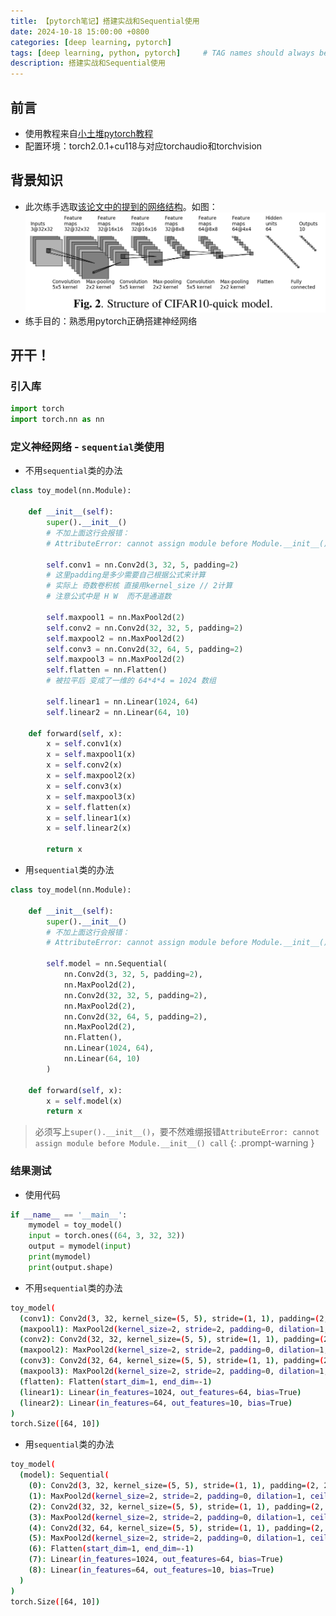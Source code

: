 ```yaml
---
title: 【pytorch笔记】搭建实战和Sequential使用
date: 2024-10-18 15:00:00 +0800
categories: [deep learning, pytorch]
tags: [deep learning, python, pytorch]     # TAG names should always be lowercase
description: 搭建实战和Sequential使用
---
```


## 前言

- 使用教程来自[小土堆pytorch教程](https://www.bilibili.com/video/BV1hE411t7RN)
- 配置环境：torch2.0.1+cu118与对应torchaudio和torchvision

## 背景知识

- 此次练手选取[该论文中的提到的网络结构](https://arxiv.org/abs/1701.01924)。如图：
![Structure of CIFAR10-quick model](assets/post_img/2024-10-18-nn_prac/2024-10-18-nn_prac_01.png)
- 练手目的：熟悉用pytorch正确搭建神经网络

## 开干！

### 引入库

```python
import torch
import torch.nn as nn
```

### 定义神经网络 - `sequential`类使用

- 不用`sequential`类的办法

```python
class toy_model(nn.Module):

    def __init__(self):
        super().__init__()
        # 不加上面这行会报错：
        # AttributeError: cannot assign module before Module.__init__() call

        self.conv1 = nn.Conv2d(3, 32, 5, padding=2)
        # 这里padding是多少需要自己根据公式来计算
        # 实际上 奇数卷积核 直接用kernel_size // 2计算
        # 注意公式中是 H W  而不是通道数

        self.maxpool1 = nn.MaxPool2d(2)
        self.conv2 = nn.Conv2d(32, 32, 5, padding=2)
        self.maxpool2 = nn.MaxPool2d(2)
        self.conv3 = nn.Conv2d(32, 64, 5, padding=2)
        self.maxpool3 = nn.MaxPool2d(2)
        self.flatten = nn.Flatten()
        # 被拉平后 变成了一维的 64*4*4 = 1024 数组

        self.linear1 = nn.Linear(1024, 64)
        self.linear2 = nn.Linear(64, 10)

    def forward(self, x):
        x = self.conv1(x)
        x = self.maxpool1(x)
        x = self.conv2(x)
        x = self.maxpool2(x)
        x = self.conv3(x)
        x = self.maxpool3(x)
        x = self.flatten(x)
        x = self.linear1(x)
        x = self.linear2(x)

        return x
```

- 用`sequential`类的办法

```python
class toy_model(nn.Module):

    def __init__(self):
        super().__init__()
        # 不加上面这行会报错：
        # AttributeError: cannot assign module before Module.__init__() call

        self.model = nn.Sequential(
            nn.Conv2d(3, 32, 5, padding=2),
            nn.MaxPool2d(2),
            nn.Conv2d(32, 32, 5, padding=2),
            nn.MaxPool2d(2),
            nn.Conv2d(32, 64, 5, padding=2),
            nn.MaxPool2d(2),
            nn.Flatten(),
            nn.Linear(1024, 64),
            nn.Linear(64, 10)
        )

    def forward(self, x):
        x = self.model(x)
        return x
```

> 必须写上`super().__init__()`，要不然难绷报错`AttributeError: cannot assign module before Module.__init__() call`
{: .prompt-warning }

### 结果测试

- 使用代码
```python
if __name__ == '__main__':
    mymodel = toy_model()
    input = torch.ones((64, 3, 32, 32))
    output = mymodel(input)
    print(mymodel)
    print(output.shape)
```

- 不用`sequential`类的办法

```bash
toy_model(
  (conv1): Conv2d(3, 32, kernel_size=(5, 5), stride=(1, 1), padding=(2, 2))
  (maxpool1): MaxPool2d(kernel_size=2, stride=2, padding=0, dilation=1, ceil_mode=False)
  (conv2): Conv2d(32, 32, kernel_size=(5, 5), stride=(1, 1), padding=(2, 2))
  (maxpool2): MaxPool2d(kernel_size=2, stride=2, padding=0, dilation=1, ceil_mode=False)
  (conv3): Conv2d(32, 64, kernel_size=(5, 5), stride=(1, 1), padding=(2, 2))
  (maxpool3): MaxPool2d(kernel_size=2, stride=2, padding=0, dilation=1, ceil_mode=False)
  (flatten): Flatten(start_dim=1, end_dim=-1)
  (linear1): Linear(in_features=1024, out_features=64, bias=True)
  (linear2): Linear(in_features=64, out_features=10, bias=True)
)
torch.Size([64, 10])
```

- 用`sequential`类的办法

```bash
toy_model(
  (model): Sequential(
    (0): Conv2d(3, 32, kernel_size=(5, 5), stride=(1, 1), padding=(2, 2))
    (1): MaxPool2d(kernel_size=2, stride=2, padding=0, dilation=1, ceil_mode=False)
    (2): Conv2d(32, 32, kernel_size=(5, 5), stride=(1, 1), padding=(2, 2))
    (3): MaxPool2d(kernel_size=2, stride=2, padding=0, dilation=1, ceil_mode=False)
    (4): Conv2d(32, 64, kernel_size=(5, 5), stride=(1, 1), padding=(2, 2))
    (5): MaxPool2d(kernel_size=2, stride=2, padding=0, dilation=1, ceil_mode=False)
    (6): Flatten(start_dim=1, end_dim=-1)
    (7): Linear(in_features=1024, out_features=64, bias=True)
    (8): Linear(in_features=64, out_features=10, bias=True)
  )
)
torch.Size([64, 10])
```